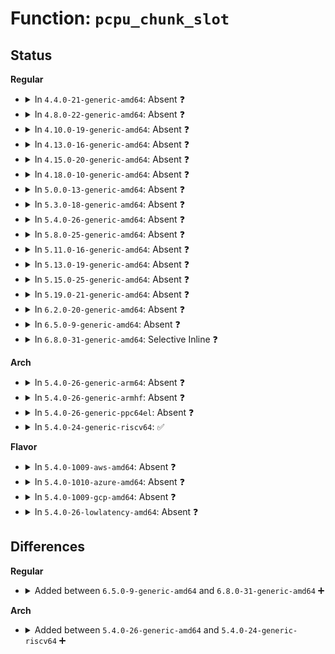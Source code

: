 # Function: <code>pcpu_chunk_slot</code>

## Status
<b>Regular</b>
<ul>
<li>
<details>
<summary>In <code>4.4.0-21-generic-amd64</code>: Absent ❓</summary>

```json
{
  "name": "pcpu_chunk_slot",
  "collision_type": "Unique Static",
  "inline_type": "Full",
  "funcs": [
    {
      "addr": 18446744071580614597,
      "name": "pcpu_chunk_slot",
      "external": false,
      "loc": "mm/percpu.c:218",
      "file": "mm/percpu.c",
      "inline": "not declared, inlined",
      "caller_inline": [
        "mm/percpu.c:pcpu_chunk_relocate",
        "mm/percpu.c:pcpu_free_area",
        "mm/percpu.c:pcpu_alloc_area"
      ],
      "caller_func": []
    }
  ],
  "symbols": []
}
```
</details>
</li>
<li>
<details>
<summary>In <code>4.8.0-22-generic-amd64</code>: Absent ❓</summary>

```json
{
  "name": "pcpu_chunk_slot",
  "collision_type": "Unique Static",
  "inline_type": "Full",
  "funcs": [
    {
      "addr": 18446744071580717745,
      "name": "pcpu_chunk_slot",
      "external": false,
      "loc": "mm/percpu.c:223",
      "file": "mm/percpu.c",
      "inline": "not declared, inlined",
      "caller_inline": [
        "mm/percpu.c:pcpu_free_area",
        "mm/percpu.c:pcpu_alloc_area",
        "mm/percpu.c:pcpu_chunk_relocate"
      ],
      "caller_func": []
    }
  ],
  "symbols": []
}
```
</details>
</li>
<li>
<details>
<summary>In <code>4.10.0-19-generic-amd64</code>: Absent ❓</summary>

```json
{
  "name": "pcpu_chunk_slot",
  "collision_type": "Unique Static",
  "inline_type": "Full",
  "funcs": [
    {
      "addr": 18446744071580783505,
      "name": "pcpu_chunk_slot",
      "external": false,
      "loc": "mm/percpu.c:223",
      "file": "mm/percpu.c",
      "inline": "not declared, inlined",
      "caller_inline": [
        "mm/percpu.c:pcpu_free_area",
        "mm/percpu.c:pcpu_alloc_area",
        "mm/percpu.c:pcpu_chunk_relocate"
      ],
      "caller_func": []
    }
  ],
  "symbols": []
}
```
</details>
</li>
<li>
<details>
<summary>In <code>4.13.0-16-generic-amd64</code>: Absent ❓</summary>

```json
{
  "name": "pcpu_chunk_slot",
  "collision_type": "Unique Static",
  "inline_type": "Full",
  "funcs": [
    {
      "addr": 18446744071580821857,
      "name": "pcpu_chunk_slot",
      "external": false,
      "loc": "mm/percpu.c:210",
      "file": "mm/percpu.c",
      "inline": "not declared, inlined",
      "caller_inline": [
        "mm/percpu.c:pcpu_free_area",
        "mm/percpu.c:pcpu_alloc_area",
        "mm/percpu.c:pcpu_chunk_relocate"
      ],
      "caller_func": []
    }
  ],
  "symbols": []
}
```
</details>
</li>
<li>
<details>
<summary>In <code>4.15.0-20-generic-amd64</code>: Absent ❓</summary>

```json
{
  "name": "pcpu_chunk_slot",
  "collision_type": "Unique Static",
  "inline_type": "Full",
  "funcs": [
    {
      "addr": 18446744071580918073,
      "name": "pcpu_chunk_slot",
      "external": false,
      "loc": "mm/percpu.c:223",
      "file": "mm/percpu.c",
      "inline": "not declared, inlined",
      "caller_inline": [
        "mm/percpu.c:pcpu_free_area",
        "mm/percpu.c:pcpu_alloc_area",
        "mm/percpu.c:pcpu_chunk_relocate"
      ],
      "caller_func": []
    }
  ],
  "symbols": []
}
```
</details>
</li>
<li>
<details>
<summary>In <code>4.18.0-10-generic-amd64</code>: Absent ❓</summary>

```json
{
  "name": "pcpu_chunk_slot",
  "collision_type": "Unique Static",
  "inline_type": "Full",
  "funcs": [
    {
      "addr": 18446744071581049477,
      "name": "pcpu_chunk_slot",
      "external": false,
      "loc": "mm/percpu.c:224",
      "file": "mm/percpu.c",
      "inline": "not declared, inlined",
      "caller_inline": [
        "mm/percpu.c:pcpu_free_area",
        "mm/percpu.c:pcpu_alloc_area",
        "mm/percpu.c:pcpu_chunk_relocate"
      ],
      "caller_func": []
    }
  ],
  "symbols": []
}
```
</details>
</li>
<li>
<details>
<summary>In <code>5.0.0-13-generic-amd64</code>: Absent ❓</summary>

```json
{
  "name": "pcpu_chunk_slot",
  "collision_type": "Unique Static",
  "inline_type": "Full",
  "funcs": [
    {
      "addr": 18446744071581127061,
      "name": "pcpu_chunk_slot",
      "external": false,
      "loc": "mm/percpu.c:232",
      "file": "mm/percpu.c",
      "inline": "not declared, inlined",
      "caller_inline": [
        "mm/percpu.c:pcpu_free_area",
        "mm/percpu.c:pcpu_alloc_area",
        "mm/percpu.c:pcpu_chunk_relocate"
      ],
      "caller_func": []
    }
  ],
  "symbols": []
}
```
</details>
</li>
<li>
<details>
<summary>In <code>5.3.0-18-generic-amd64</code>: Absent ❓</summary>

```json
{
  "name": "pcpu_chunk_slot",
  "collision_type": "Unique Static",
  "inline_type": "Full",
  "funcs": [
    {
      "addr": 18446744071581191797,
      "name": "pcpu_chunk_slot",
      "external": false,
      "loc": "mm/percpu.c:233",
      "file": "mm/percpu.c",
      "inline": "not declared, inlined",
      "caller_inline": [
        "mm/percpu.c:pcpu_free_area",
        "mm/percpu.c:pcpu_alloc_area",
        "mm/percpu.c:pcpu_chunk_relocate"
      ],
      "caller_func": []
    }
  ],
  "symbols": []
}
```
</details>
</li>
<li>
<details>
<summary>In <code>5.4.0-26-generic-amd64</code>: Absent ❓</summary>

```json
{
  "name": "pcpu_chunk_slot",
  "collision_type": "Unique Static",
  "inline_type": "Full",
  "funcs": [
    {
      "addr": 18446744071581250245,
      "name": "pcpu_chunk_slot",
      "external": false,
      "loc": "mm/percpu.c:233",
      "file": "mm/percpu.c",
      "inline": "not declared, inlined",
      "caller_inline": [
        "mm/percpu.c:pcpu_free_area",
        "mm/percpu.c:pcpu_alloc_area",
        "mm/percpu.c:pcpu_chunk_relocate"
      ],
      "caller_func": []
    }
  ],
  "symbols": []
}
```
</details>
</li>
<li>
<details>
<summary>In <code>5.8.0-25-generic-amd64</code>: Absent ❓</summary>

```json
{
  "name": "pcpu_chunk_slot",
  "collision_type": "Unique Static",
  "inline_type": "Full",
  "funcs": [
    {
      "addr": 18446744071581442661,
      "name": "pcpu_chunk_slot",
      "external": false,
      "loc": "mm/percpu.c:234",
      "file": "mm/percpu.c",
      "inline": "not declared, inlined",
      "caller_inline": [
        "mm/percpu.c:pcpu_free_area",
        "mm/percpu.c:pcpu_alloc_area",
        "mm/percpu.c:pcpu_chunk_relocate"
      ],
      "caller_func": []
    }
  ],
  "symbols": []
}
```
</details>
</li>
<li>
<details>
<summary>In <code>5.11.0-16-generic-amd64</code>: Absent ❓</summary>

```json
{
  "name": "pcpu_chunk_slot",
  "collision_type": "Unique Static",
  "inline_type": "Full",
  "funcs": [
    {
      "addr": 18446744071581485909,
      "name": "pcpu_chunk_slot",
      "external": false,
      "loc": "mm/percpu.c:240",
      "file": "mm/percpu.c",
      "inline": "not declared, inlined",
      "caller_inline": [
        "mm/percpu.c:pcpu_free_area",
        "mm/percpu.c:pcpu_alloc_area",
        "mm/percpu.c:pcpu_chunk_relocate"
      ],
      "caller_func": []
    }
  ],
  "symbols": []
}
```
</details>
</li>
<li>
<details>
<summary>In <code>5.13.0-19-generic-amd64</code>: Absent ❓</summary>

```json
{
  "name": "pcpu_chunk_slot",
  "collision_type": "Unique Static",
  "inline_type": "Full",
  "funcs": [
    {
      "addr": 18446744071581505445,
      "name": "pcpu_chunk_slot",
      "external": false,
      "loc": "mm/percpu.c:241",
      "file": "mm/percpu.c",
      "inline": "not declared, inlined",
      "caller_inline": [
        "mm/percpu.c:pcpu_free_area",
        "mm/percpu.c:pcpu_alloc_area",
        "mm/percpu.c:pcpu_chunk_relocate"
      ],
      "caller_func": []
    }
  ],
  "symbols": []
}
```
</details>
</li>
<li>
<details>
<summary>In <code>5.15.0-25-generic-amd64</code>: Absent ❓</summary>

```json
{
  "name": "pcpu_chunk_slot",
  "collision_type": "Unique Static",
  "inline_type": "Full",
  "funcs": [
    {
      "addr": 18446744071581766789,
      "name": "pcpu_chunk_slot",
      "external": false,
      "loc": "mm/percpu.c:246",
      "file": "mm/percpu.c",
      "inline": "not declared, inlined",
      "caller_inline": [
        "mm/percpu.c:pcpu_free_area",
        "mm/percpu.c:pcpu_alloc_area",
        "mm/percpu.c:pcpu_chunk_relocate"
      ],
      "caller_func": []
    }
  ],
  "symbols": []
}
```
</details>
</li>
<li>
<details>
<summary>In <code>5.19.0-21-generic-amd64</code>: Absent ❓</summary>

```json
{
  "name": "pcpu_chunk_slot",
  "collision_type": "Unique Static",
  "inline_type": "Full",
  "funcs": [
    {
      "addr": 18446744071582153061,
      "name": "pcpu_chunk_slot",
      "external": false,
      "loc": "mm/percpu.c:246",
      "file": "mm/percpu.c",
      "inline": "not declared, inlined",
      "caller_inline": [
        "mm/percpu.c:pcpu_free_area",
        "mm/percpu.c:pcpu_alloc_area",
        "mm/percpu.c:pcpu_chunk_relocate"
      ],
      "caller_func": []
    }
  ],
  "symbols": []
}
```
</details>
</li>
<li>
<details>
<summary>In <code>6.2.0-20-generic-amd64</code>: Absent ❓</summary>

```json
{
  "name": "pcpu_chunk_slot",
  "collision_type": "Unique Static",
  "inline_type": "Full",
  "funcs": [
    {
      "addr": 18446744071582633349,
      "name": "pcpu_chunk_slot",
      "external": false,
      "loc": "mm/percpu.c:242",
      "file": "mm/percpu.c",
      "inline": "not declared, inlined",
      "caller_inline": [
        "mm/percpu.c:pcpu_free_area",
        "mm/percpu.c:pcpu_alloc_area",
        "mm/percpu.c:pcpu_chunk_relocate"
      ],
      "caller_func": []
    }
  ],
  "symbols": []
}
```
</details>
</li>
<li>
<details>
<summary>In <code>6.5.0-9-generic-amd64</code>: Absent ❓</summary>

```json
{
  "name": "pcpu_chunk_slot",
  "collision_type": "Unique Static",
  "inline_type": "Full",
  "funcs": [
    {
      "addr": 18446744071582842453,
      "name": "pcpu_chunk_slot",
      "external": false,
      "loc": "mm/percpu.c:242",
      "file": "mm/percpu.c",
      "inline": "not declared, inlined",
      "caller_inline": [
        "mm/percpu.c:pcpu_free_area",
        "mm/percpu.c:pcpu_alloc_area",
        "mm/percpu.c:pcpu_chunk_relocate"
      ],
      "caller_func": []
    }
  ],
  "symbols": []
}
```
</details>
</li>
<li>
<details>
<summary>In <code>6.8.0-31-generic-amd64</code>: Selective Inline ❓</summary>

```c
int pcpu_chunk_slot(const struct pcpu_chunk * chunk)
```

```json
{
  "name": "pcpu_chunk_slot",
  "collision_type": "Unique Static",
  "inline_type": "Selective",
  "funcs": [
    {
      "addr": 18446744071583010613,
      "name": "pcpu_chunk_slot",
      "external": false,
      "loc": "mm/percpu.c:242",
      "file": "mm/percpu.c",
      "inline": "not declared, inlined",
      "caller_inline": [
        "mm/percpu.c:pcpu_chunk_relocate"
      ],
      "caller_func": [
        "mm/percpu.c:pcpu_free_area",
        "mm/percpu.c:pcpu_alloc_area"
      ]
    }
  ],
  "symbols": [
    {
      "addr": 18446744071583010496,
      "name": "pcpu_chunk_slot",
      "section": ".text",
      "bind": "STB_LOCAL",
      "size": 82
    }
  ]
}
```
</details>
</li>
</ul>
<b>Arch</b>
<ul>
<li>
<details>
<summary>In <code>5.4.0-26-generic-arm64</code>: Absent ❓</summary>

```json
{
  "name": "pcpu_chunk_slot",
  "collision_type": "Unique Static",
  "inline_type": "Full",
  "funcs": [
    {
      "addr": 18446603336492651724,
      "name": "pcpu_chunk_slot",
      "external": false,
      "loc": "mm/percpu.c:233",
      "file": "mm/percpu.c",
      "inline": "not declared, inlined",
      "caller_inline": [
        "mm/percpu.c:pcpu_free_area",
        "mm/percpu.c:pcpu_alloc_area",
        "mm/percpu.c:pcpu_chunk_relocate"
      ],
      "caller_func": []
    }
  ],
  "symbols": []
}
```
</details>
</li>
<li>
<details>
<summary>In <code>5.4.0-26-generic-armhf</code>: Absent ❓</summary>

```json
{
  "name": "pcpu_chunk_slot",
  "collision_type": "Unique Static",
  "inline_type": "Full",
  "funcs": [
    {
      "addr": 3226494536,
      "name": "pcpu_chunk_slot",
      "external": false,
      "loc": "mm/percpu.c:233",
      "file": "mm/percpu.c",
      "inline": "not declared, inlined",
      "caller_inline": [
        "mm/percpu.c:pcpu_free_area",
        "mm/percpu.c:pcpu_alloc_area",
        "mm/percpu.c:pcpu_chunk_relocate"
      ],
      "caller_func": []
    }
  ],
  "symbols": []
}
```
</details>
</li>
<li>
<details>
<summary>In <code>5.4.0-26-generic-ppc64el</code>: Absent ❓</summary>

```json
{
  "name": "pcpu_chunk_slot",
  "collision_type": "Unique Static",
  "inline_type": "Full",
  "funcs": [
    {
      "addr": 13835058055285973748,
      "name": "pcpu_chunk_slot",
      "external": false,
      "loc": "mm/percpu.c:233",
      "file": "mm/percpu.c",
      "inline": "not declared, inlined",
      "caller_inline": [
        "mm/percpu.c:pcpu_free_area",
        "mm/percpu.c:pcpu_alloc_area",
        "mm/percpu.c:pcpu_chunk_relocate"
      ],
      "caller_func": []
    }
  ],
  "symbols": []
}
```
</details>
</li>
<li>
<details>
<summary>In <code>5.4.0-24-generic-riscv64</code>: ✅</summary>

```c
int pcpu_chunk_slot(const struct pcpu_chunk * chunk)
```

```json
{
  "name": "pcpu_chunk_slot",
  "collision_type": "Unique Static",
  "inline_type": "No",
  "funcs": [
    {
      "addr": 18446743936272660750,
      "name": "pcpu_chunk_slot",
      "external": false,
      "loc": "mm/percpu.c:233",
      "file": "mm/percpu.c",
      "inline": "seen, unknown",
      "caller_inline": [],
      "caller_func": [
        "mm/percpu.c:pcpu_free_area",
        "mm/percpu.c:pcpu_alloc_area",
        "mm/percpu.c:pcpu_chunk_relocate"
      ]
    }
  ],
  "symbols": [
    {
      "addr": 18446743936272660750,
      "name": "pcpu_chunk_slot",
      "section": ".text",
      "bind": "STB_LOCAL",
      "size": 78
    }
  ]
}
```
</details>
</li>
</ul>
<b>Flavor</b>
<ul>
<li>
<details>
<summary>In <code>5.4.0-1009-aws-amd64</code>: Absent ❓</summary>

```json
{
  "name": "pcpu_chunk_slot",
  "collision_type": "Unique Static",
  "inline_type": "Full",
  "funcs": [
    {
      "addr": 18446744071581219093,
      "name": "pcpu_chunk_slot",
      "external": false,
      "loc": "mm/percpu.c:233",
      "file": "mm/percpu.c",
      "inline": "not declared, inlined",
      "caller_inline": [
        "mm/percpu.c:pcpu_free_area",
        "mm/percpu.c:pcpu_alloc_area",
        "mm/percpu.c:pcpu_chunk_relocate"
      ],
      "caller_func": []
    }
  ],
  "symbols": []
}
```
</details>
</li>
<li>
<details>
<summary>In <code>5.4.0-1010-azure-amd64</code>: Absent ❓</summary>

```json
{
  "name": "pcpu_chunk_slot",
  "collision_type": "Unique Static",
  "inline_type": "Full",
  "funcs": [
    {
      "addr": 18446744071581165797,
      "name": "pcpu_chunk_slot",
      "external": false,
      "loc": "mm/percpu.c:233",
      "file": "mm/percpu.c",
      "inline": "not declared, inlined",
      "caller_inline": [
        "mm/percpu.c:pcpu_free_area",
        "mm/percpu.c:pcpu_alloc_area",
        "mm/percpu.c:pcpu_chunk_relocate"
      ],
      "caller_func": []
    }
  ],
  "symbols": []
}
```
</details>
</li>
<li>
<details>
<summary>In <code>5.4.0-1009-gcp-amd64</code>: Absent ❓</summary>

```json
{
  "name": "pcpu_chunk_slot",
  "collision_type": "Unique Static",
  "inline_type": "Full",
  "funcs": [
    {
      "addr": 18446744071581210293,
      "name": "pcpu_chunk_slot",
      "external": false,
      "loc": "mm/percpu.c:233",
      "file": "mm/percpu.c",
      "inline": "not declared, inlined",
      "caller_inline": [
        "mm/percpu.c:pcpu_free_area",
        "mm/percpu.c:pcpu_alloc_area",
        "mm/percpu.c:pcpu_chunk_relocate"
      ],
      "caller_func": []
    }
  ],
  "symbols": []
}
```
</details>
</li>
<li>
<details>
<summary>In <code>5.4.0-26-lowlatency-amd64</code>: Absent ❓</summary>

```json
{
  "name": "pcpu_chunk_slot",
  "collision_type": "Unique Static",
  "inline_type": "Full",
  "funcs": [
    {
      "addr": 18446744071581273653,
      "name": "pcpu_chunk_slot",
      "external": false,
      "loc": "mm/percpu.c:233",
      "file": "mm/percpu.c",
      "inline": "not declared, inlined",
      "caller_inline": [
        "mm/percpu.c:pcpu_free_area",
        "mm/percpu.c:pcpu_alloc_area",
        "mm/percpu.c:pcpu_chunk_relocate"
      ],
      "caller_func": []
    }
  ],
  "symbols": []
}
```
</details>
</li>
</ul>

## Differences
<b>Regular</b>
<ul>
<li>
<details>
<summary>Added between <code>6.5.0-9-generic-amd64</code> and <code>6.8.0-31-generic-amd64</code> ➕</summary>

```c
int pcpu_chunk_slot(const struct pcpu_chunk * chunk)
```
</details>
</li>
</ul>
<b>Arch</b>
<ul>
<li>
<details>
<summary>Added between <code>5.4.0-26-generic-amd64</code> and <code>5.4.0-24-generic-riscv64</code> ➕</summary>

```c
int pcpu_chunk_slot(const struct pcpu_chunk * chunk)
```
</details>
</li>
</ul>

